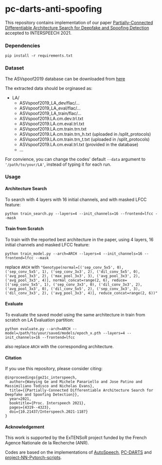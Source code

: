 # pc-darts-anti-spoofing

This repository contains implementation of our paper [Partially-Connected Differentiable Architecture Search for Deepfake and Spoofing Detection](https://arxiv.org/abs/2104.03123) accepted to INTERSPEECH 2021.

### Dependencies
```
pip install -r requirements.txt
```

### Dataset
The ASVspoof2019 database can be downloaded from [here](https://datashare.ed.ac.uk/handle/10283/3336)

The extracted data should be orginased as:
* LA/
   * ASVspoof2019_LA_dev/flac/...
   * ASVspoof2019_LA_eval/flac/...
   * ASVspoof2019_LA_train/flac/...
   * ASVspoof2019.LA.cm.dev.trl.txt
   * ASVspoof2019.LA.cm.eval.trl.txt
   * ASVspoof2019.LA.cm.train.trn.txt
   * ASVspoof2019.LA.cm.train.trn_h.txt (uploaded in /split_protocols)
   * ASVspoof2019.LA.cm.train.trn_t.txt (uploaded in /split_protocols)
   * ASVspoof2019.LA.cm.eval.trl.txt (provided in the database)
   * ...


For convience, you can change the codes' default `--data` argument to `'/path/to/your/LA'`, instead of typing it for each run.

### Usage
#### Architecture Search
To search with 4 layers with 16 initial channels, and with masked LFCC feature:
```
python train_search.py --layers=4 --init_channels=16 --frontend=lfcc --mask
```
#### Train from Scratch
To train with the reported best architecture in the paper, using 4 layers, 16 initial channels and masked LFCC feature:
```
python train_model.py --arch=ARCH --layers=4 --init_channels=16 --frontend=lfcc --mask
```
replace `ARCH` with `"Genotype(normal=[('sep_conv_5x5', 0), ('sep_conv_5x5', 1), ('sep_conv_3x3', 2), ('dil_conv_5x5', 0), ('avg_pool_3x3', 2), ('max_pool_3x3', 3), ('avg_pool_3x3', 2), ('avg_pool_3x3', 4)], normal_concat=range(2, 6), reduce=[('sep_conv_5x5', 1), ('sep_conv_3x3', 0), ('dil_conv_3x3', 2), ('avg_pool_3x3', 0), ('dil_conv_5x5', 2), ('sep_conv_3x3', 3), ('dil_conv_3x3', 2), ('avg_pool_3x3', 4)], reduce_concat=range(2, 6))"`
#### Evaluate
To evaluate the saved model using the same architecture in train from scratch on LA Evaluation partition:
```
python evaluate.py --arch=ARCH --model=/path/to/your/saved/models/epoch_x.pth --layers=4 --init_channels=16 --frontend=lfcc
```
also replace `ARCH` with the corresponding architecture.
#### Citation
If you use this repository, please consider citing:

```
@inproceedings{ge21c_interspeech,
  author={Wanying Ge and Michele Panariello and Jose Patino and Massimiliano Todisco and Nicholas Evans},
  title={{Partially-Connected Differentiable Architecture Search for Deepfake and Spoofing Detection}},
  year=2021,
  booktitle={Proc. Interspeech 2021},
  pages={4319--4323},
  doi={10.21437/Interspeech.2021-1187}
}
```
#### Acknowledgement
This work is supported by the ExTENSoR project funded by the French Agence Nationale de la Recherche (ANR).

Codes are based on the implementations of [AutoSpeech](https://github.com/VITA-Group/AutoSpeech), [PC-DARTS](https://github.com/yuhuixu1993/PC-DARTS) and [project-NN-Pytorch-scripts](https://github.com/nii-yamagishilab/project-NN-Pytorch-scripts).

